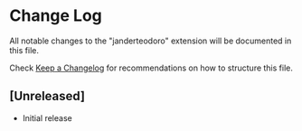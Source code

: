 # Change Log

All notable changes to the "janderteodoro" extension will be documented in this file.

Check [Keep a Changelog](http://keepachangelog.com/) for recommendations on how to structure this file.

## [Unreleased]

- Initial release
